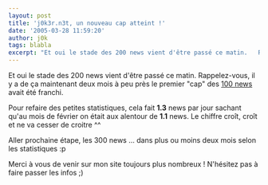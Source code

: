 ```yaml
---
layout: post
title: 'j0k3r.n3t, un nouveau cap atteint !'
date: '2005-03-28 11:59:20'
author: j0k
tags: blabla
excerpt: "Et oui le stade des 200 news vient d'être passé ce matin.   Rappelez-vous, il y a de ça maintenant deux mois à peu près le premier \"cap\" des [100 news](http://www.j0k3r.net/news-100-ieme-news-sur-j0k3r.n3t-161.html) avait été franchi.  \n  \nPour refaire des petites statistiques, cela fait **1.3** news par jour sachant qu'au mois de février on était      …"
---
```


Et oui le stade des 200 news vient d'être passé ce matin.   Rappelez-vous, il y a de ça maintenant deux mois à peu près le premier "cap" des [100 news](http://www.j0k3r.net/news-100-ieme-news-sur-j0k3r.n3t-161.html) avait été franchi.

Pour refaire des petites statistiques, cela fait **1.3** news par jour sachant qu'au mois de février on était aux alentour de **1.1** news.   Le chiffre croît, croît et ne va cesser de croitre ^^

Aller prochaine étape, les 300 news ... dans plus ou moins deux mois selon les statistiques :p

Merci à vous de venir sur mon site toujours plus nombreux !   N'hésitez pas à faire passer les infos ;)
